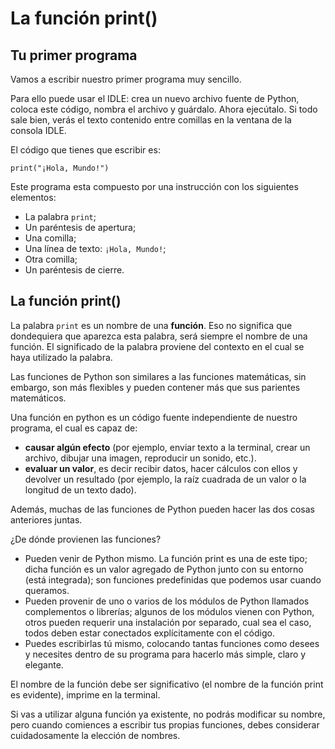 # La función print()

## Tu primer programa

Vamos a escribir nuestro primer programa muy sencillo.

Para ello puede usar el IDLE: crea un nuevo archivo fuente de Python, coloca este código, nombra el archivo y guárdalo. Ahora ejecútalo. Si todo sale bien, verás el texto contenido entre comillas en la ventana de la consola IDLE. 

El código que tienes que escribir es:

```
print("¡Hola, Mundo!")
```

Este programa esta compuesto por una instrucción con los siguientes elementos:

* La palabra `print`;
* Un paréntesis de apertura;
* Una comilla;
* Una línea de texto: `¡Hola, Mundo!`;
* Otra comilla;
* Un paréntesis de cierre.

## La función print()

La palabra `print` es un nombre de una **función**. Eso no significa que dondequiera que aparezca esta palabra, será siempre el nombre de una función. El significado de la palabra proviene del contexto en el cual se haya utilizado la palabra.

Las funciones de Python son similares a las funciones matemáticas, sin embargo, son más flexibles y pueden contener más que sus parientes matemáticos.

Una función en python es un código fuente independiente de nuestro programa, el cual es capaz de:

* **causar algún efecto** (por ejemplo, enviar texto a la terminal, crear un archivo, dibujar una imagen, reproducir un sonido, etc.).
* **evaluar un valor**, es decir recibir datos, hacer cálculos con ellos y devolver un resultado (por ejemplo, la raíz cuadrada de un valor o la longitud de un texto dado).

Además, muchas de las funciones de Python pueden hacer las dos cosas anteriores juntas.

¿De dónde provienen las funciones?

* Pueden venir de Python mismo. La función print es una de este tipo; dicha función es un valor agregado de Python junto con su entorno (está integrada); son funciones predefinidas que podemos usar cuando queramos.
* Pueden provenir de uno o varios de los módulos de Python llamados complementos o librerías; algunos de los módulos vienen con Python, otros pueden requerir una instalación por separado, cual sea el caso, todos deben estar conectados explícitamente con el código.
* Puedes escribirlas tú mismo, colocando tantas funciones como desees y necesites dentro de su programa para hacerlo más simple, claro y elegante.

El nombre de la función debe ser significativo (el nombre de la función print es evidente), imprime en la terminal.

Si vas a utilizar alguna función ya existente, no podrás modificar su nombre, pero cuando comiences a escribir tus propias funciones, debes considerar cuidadosamente la elección de nombres.
